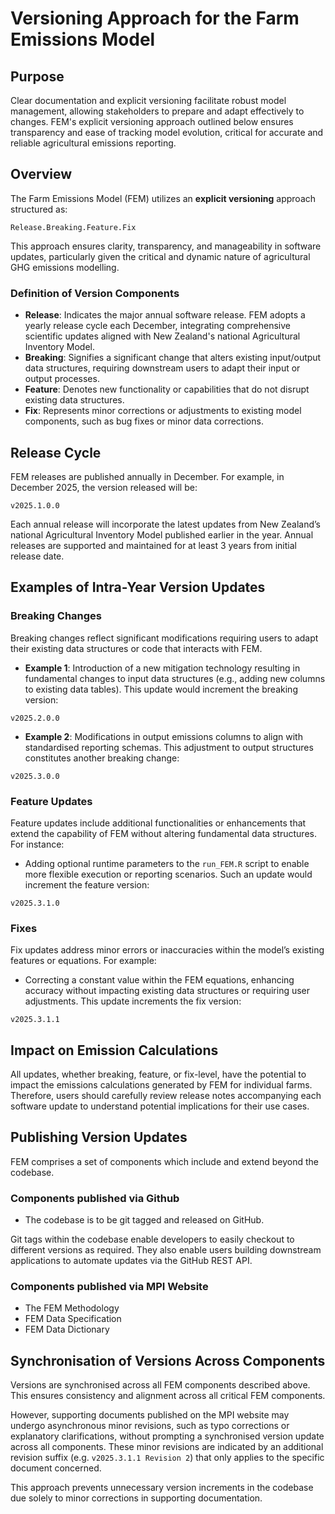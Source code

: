 # Versioning Approach for the Farm Emissions Model

## Purpose

Clear documentation and explicit versioning facilitate robust model management, allowing stakeholders to prepare and adapt effectively to changes. FEM's explicit versioning approach outlined below ensures transparency and ease of tracking model evolution, critical for accurate and reliable agricultural emissions reporting.

## Overview

The Farm Emissions Model (FEM) utilizes an **explicit versioning** approach structured as:

```
Release.Breaking.Feature.Fix
```

This approach ensures clarity, transparency, and manageability in software updates, particularly given the critical and dynamic nature of agricultural GHG emissions modelling.

### Definition of Version Components

- **Release**: Indicates the major annual software release. FEM adopts a yearly release cycle each December, integrating comprehensive scientific updates aligned with New Zealand's national Agricultural Inventory Model.
- **Breaking**: Signifies a significant change that alters existing input/output data structures, requiring downstream users to adapt their input or output processes.
- **Feature**: Denotes new functionality or capabilities that do not disrupt existing data structures.
- **Fix**: Represents minor corrections or adjustments to existing model components, such as bug fixes or minor data corrections.

## Release Cycle

FEM releases are published annually in December. For example, in December 2025, the version released will be:

```
v2025.1.0.0
```

Each annual release will incorporate the latest updates from New Zealand’s national Agricultural Inventory Model published earlier in the year. Annual releases are supported and maintained for at least 3 years from initial release date.

## Examples of Intra-Year Version Updates

### Breaking Changes

Breaking changes reflect significant modifications requiring users to adapt their existing data structures or code that interacts with FEM.

- **Example 1**: Introduction of a new mitigation technology resulting in fundamental changes to input data structures (e.g., adding new columns to existing data tables). This update would increment the breaking version:

```
v2025.2.0.0
```

- **Example 2**: Modifications in output emissions columns to align with standardised reporting schemas. This adjustment to output structures constitutes another breaking change:

```
v2025.3.0.0
```

### Feature Updates

Feature updates include additional functionalities or enhancements that extend the capability of FEM without altering fundamental data structures. For instance:

- Adding optional runtime parameters to the `run_FEM.R` script to enable more flexible execution or reporting scenarios. Such an update would increment the feature version:

```
v2025.3.1.0
```

### Fixes

Fix updates address minor errors or inaccuracies within the model’s existing features or equations. For example:

- Correcting a constant value within the FEM equations, enhancing accuracy without impacting existing data structures or requiring user adjustments. This update increments the fix version:

```
v2025.3.1.1
```

## Impact on Emission Calculations

All updates, whether breaking, feature, or fix-level, have the potential to impact the emissions calculations generated by FEM for individual farms. Therefore, users should carefully review release notes accompanying each software update to understand potential implications for their use cases.

## Publishing Version Updates

FEM comprises a set of components which include and extend beyond the codebase.

### Components published via Github

- The codebase is to be git tagged and released on GitHub.

Git tags within the codebase enable developers to easily checkout to different versions as required. They also enable users building downstream applications to automate updates via the GitHub REST API.

### Components published via MPI Website

- The FEM Methodology
- FEM Data Specification
- FEM Data Dictionary

## Synchronisation of Versions Across Components

Versions are synchronised across all FEM components described above. This ensures consistency and alignment across all critical FEM components.

However, supporting documents published on the MPI website may undergo asynchronous minor revisions, such as typo corrections or explanatory clarifications, without prompting a synchronised version update across all components. These minor revisions are indicated by an additional revision suffix (e.g. `v2025.3.1.1 Revision 2`) that only applies to the specific document concerned.

This approach prevents unnecessary version increments in the codebase due solely to minor corrections in supporting documentation.